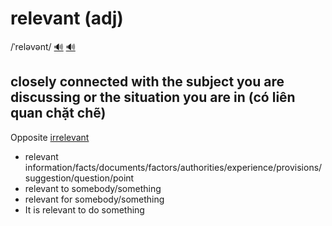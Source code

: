 # relevant (adj)

/ˈreləvənt/ [🔊](https://www.oxfordlearnersdictionaries.com/media/english/uk_pron/r/rel/relev/relevant__gb_3.mp3) [🔊](https://www.oxfordlearnersdictionaries.com/media/english/us_pron/r/rel/relev/relevant__us_1.mp3)

## closely connected with the subject you are discussing or the situation you are in (có liên quan chặt chẽ)

Opposite [irrelevant]()

- relevant information/facts/documents/factors/authorities/experience/provisions/suggestion/question/point
- relevant to somebody/something
- relevant for somebody/something
- It is relevant to do something